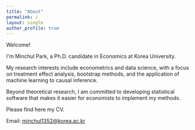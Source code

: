 ```yaml
---
title: "About"
permalink: /
layout: single
author_profile: true
---
```

Welcome!

I'm Minchul Park, a Ph.D. candidate in Economics at Korea University.

My research interests include econometrics and data science, with a focus on treatment effect analysis, bootstrap methods, and the application of machine learning to causal inference.

Beyond theoretical research, I am committed to developing statistical software that makes it easier for economists to implement my methods.

Please find here my CV.

Email: minchul1352@korea.ac.kr
